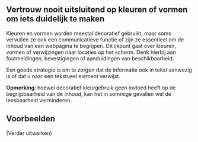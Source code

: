 ## Vertrouw nooit uitsluitend op kleuren of vormen om iets duidelijk te maken

Kleuren en vormen worden meestal decoratief gebruikt, maar soms vervullen ze ook een communicatieve functie of zijn ze essentieel om de inhoud van een webpagina te begrijpen. Dit ijkpunt gaat over kleuren, vormen of verwijzingen naar locaties op het scherm. Denk hierbij aan foutmeldingen, bevestigingen of aanduidingen van beschikbaarheid.

Een goede strategie is om te zorgen dat de informatie ook in tekst aanwezig is of dat u naar een tekstueel element verwijst.

**Opmerking**: hoewel decoratief kleurgebruik geen invloed heeft op de begrijpbaarheid van de inhoud, kan het in sommige gevallen wel de leesbaarheid verminderen.

## Voorbeelden

(Verder uitwerken)
